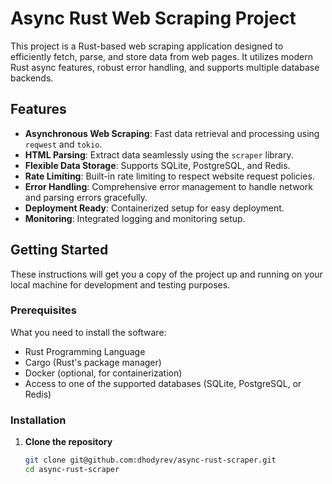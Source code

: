 # Async Rust Web Scraping Project

This project is a Rust-based web scraping application designed to efficiently fetch, parse, and store data from web pages. It utilizes modern Rust async features, robust error handling, and supports multiple database backends.

## Features

- **Asynchronous Web Scraping**: Fast data retrieval and processing using `reqwest` and `tokio`.
- **HTML Parsing**: Extract data seamlessly using the `scraper` library.
- **Flexible Data Storage**: Supports SQLite, PostgreSQL, and Redis.
- **Rate Limiting**: Built-in rate limiting to respect website request policies.
- **Error Handling**: Comprehensive error management to handle network and parsing errors gracefully.
- **Deployment Ready**: Containerized setup for easy deployment.
- **Monitoring**: Integrated logging and monitoring setup.

## Getting Started

These instructions will get you a copy of the project up and running on your local machine for development and testing purposes.

### Prerequisites

What you need to install the software:

- Rust Programming Language
- Cargo (Rust's package manager)
- Docker (optional, for containerization)
- Access to one of the supported databases (SQLite, PostgreSQL, or Redis)

### Installation

1. **Clone the repository**

   ```bash
   git clone git@github.com:dhodyrev/async-rust-scraper.git
   cd async-rust-scraper
